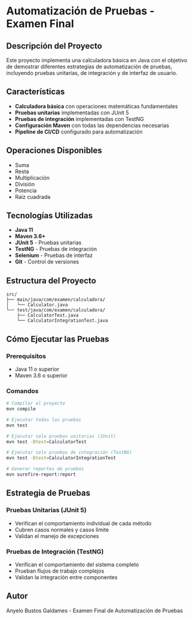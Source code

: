 # Automatización de Pruebas - Examen Final

## Descripción del Proyecto

Este proyecto implementa una calculadora básica en Java con el objetivo de demostrar diferentes estrategias de automatización de pruebas, incluyendo pruebas unitarias, de integración y de interfaz de usuario.

## Características

- **Calculadora básica** con operaciones matemáticas fundamentales
- **Pruebas unitarias** implementadas con JUnit 5
- **Pruebas de integración** implementadas con TestNG
- **Configuración Maven** con todas las dependencias necesarias
- **Pipeline de CI/CD** configurado para automatización

## Operaciones Disponibles

- Suma
- Resta
- Multiplicación
- División
- Potencia
- Raíz cuadrada

## Tecnologías Utilizadas

- **Java 11**
- **Maven 3.6+**
- **JUnit 5** - Pruebas unitarias
- **TestNG** - Pruebas de integración
- **Selenium** - Pruebas de interfaz
- **Git** - Control de versiones

## Estructura del Proyecto

```
src/
├── main/java/com/examen/calculadora/
│   └── Calculator.java
└── test/java/com/examen/calculadora/
    ├── CalculatorTest.java
    └── CalculatorIntegrationTest.java
```

## Cómo Ejecutar las Pruebas

### Prerequisitos
- Java 11 o superior
- Maven 3.6 o superior

### Comandos

```bash
# Compilar el proyecto
mvn compile

# Ejecutar todas las pruebas
mvn test

# Ejecutar solo pruebas unitarias (JUnit)
mvn test -Dtest=CalculatorTest

# Ejecutar solo pruebas de integración (TestNG)
mvn test -Dtest=CalculatorIntegrationTest

# Generar reportes de pruebas
mvn surefire-report:report
```

## Estrategia de Pruebas

### Pruebas Unitarias (JUnit 5)
- Verifican el comportamiento individual de cada método
- Cubren casos normales y casos límite
- Validan el manejo de excepciones

### Pruebas de Integración (TestNG)
- Verifican el comportamiento del sistema completo
- Prueban flujos de trabajo complejos
- Validan la integración entre componentes

## Autor

Anyelo Bustos Galdames - Examen Final de Automatización de Pruebas

